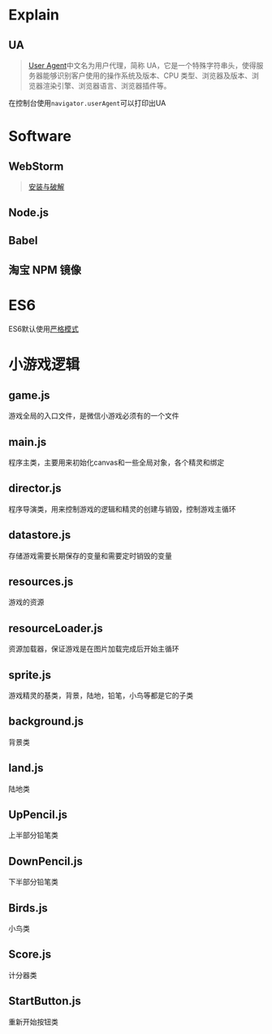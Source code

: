 # Explain

## UA

> [User Agent](https://baike.baidu.com/item/%E7%94%A8%E6%88%B7%E4%BB%A3%E7%90%86/1471005?fromtitle=useragent&fromid=5534048&fr=aladdin)中文名为用户代理，简称 UA，它是一个特殊字符串头，使得服务器能够识别客户使用的操作系统及版本、CPU 类型、浏览器及版本、浏览器渲染引擎、浏览器语言、浏览器插件等。

在控制台使用`navigator.userAgent`可以打印出UA

# Software

## WebStorm

> [安装与破解](https://blog.csdn.net/dujing_15620553271/article/details/79126676)

## Node.js

## Babel

## 淘宝 NPM 镜像

# ES6

ES6默认使用[严格模式](http://www.runoob.com/js/js-strict.html)

# 小游戏逻辑

## game.js

游戏全局的入口文件，是微信小游戏必须有的一个文件

## main.js

程序主类，主要用来初始化canvas和一些全局对象，各个精灵和绑定

## director.js

程序导演类，用来控制游戏的逻辑和精灵的创建与销毁，控制游戏主循环

## datastore.js

存储游戏需要长期保存的变量和需要定时销毁的变量

## resources.js

游戏的资源

## resourceLoader.js

资源加载器，保证游戏是在图片加载完成后开始主循环

## sprite.js

游戏精灵的基类，背景，陆地，铅笔，小鸟等都是它的子类

## background.js

背景类

## land.js

陆地类

## UpPencil.js

上半部分铅笔类

## DownPencil.js

下半部分铅笔类

## Birds.js

小鸟类

## Score.js

计分器类

## StartButton.js

重新开始按钮类

